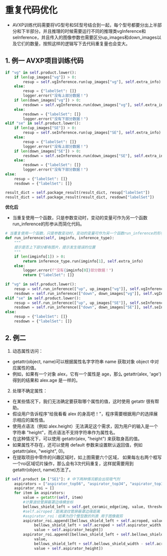 # 重复代码优化

- AVXP训练代码需要将VG型号和SE型号结合到一起，每个型号都要分出上半部分和下半部分。并且推理的时候需要运行不同的推理类vgInference和seInference，并且传入的图像参数也需要区分up_images和down_images以及它们的数量，按照这样的逻辑写下去代码重复量也会变大。

## 1. 例一 AVXP项目训练代码
```python
if "vg" in self.product.lower():
    if len(up_images["vg"]) > 0:
        resup = self.vgInference.run(up_images["vg"], self.extra_info)
    else:
        resup = {"labelSet": []}
        logger.error("没有上部分数据！")
    if len(down_images["vg"]) > 0:
        resdown = self.vgInference.run(down_images["vg"], self.extra_info)
    else:
        resdown = {"labelSet": []}
        logger.error("没有下部分数据！")
elif "se" in self.product.lower():
    if len(up_images["SE"]) > 0:
        resup = self.seInference.run(up_images["SE"], self.extra_info)
    else:
        resup = {"labelSet": []}
        logger.error("没有上部分数据！")
    if len(down_images["SE"]) > 0:
        resdown = self.seInference.run(down_images["SE"], self.extra_info)
    else:
        resdown = {"labelSet": []}
        logger.error("没有下部分数据！")
else:
    resup = {"labelSet": []}
    resdown = {"labelSet": []}

result_dict = self.package_result(result_dict, resup["labelSet"])
result_dict = self.package_result(result_dict, resdown["labelSet"])
```
**优化后**
- 当重复使用一个函数，只是参数变动时，变动的变量可作为另一个函数run_inference的形参从而简化代码。
```python
# 当重复使用一个函数，只是参数变动时，变动的变量可作为另一个函数run_inference的形参从而简化代码
def run_inference(self, imginfo, inference_type):
    """
    提示是否上下部分都有图片，提示发生错误的位置
    """
    if len(imginfo[1]) > 0:
        return inference_type.run(imginfo[1], self.extra_info)
    else:
        logger.error(f"没有{imginfo[0]}部分数据！")
        return {"labelSet": []}
 
if "vg" in self.product.lower():
    resup = self.run_inference(["up", up_images["vg"]], self.vgInference)
    resdown = self.run_inference(["down", down_images["vg"]], self.vgInference)
elif "se" in self.product.lower():
    resup = self.run_inference(["up", up_images["SE"]], self.seInference)
    resdown = self.run_inference(["down", down_images["SE"]], self.seInference)
else:
    resup = {"labelSet": []}
    resdown = {"labelSet": []}
```
## 2.  例二

1. 动态属性访问：
- getattr(object, name)可以根据属性名字字符串 name 获取对象 object 中对应属性的值。
- 例如，如果有一个对象 alex，它有一个属性是 age，那么 getattr(alex, 'age') 得到的结果和 alex.age 是一样的。
2. 处理不确定属性：
- 在某些情况下，我们无法确定要获取哪个属性的值，这时使用 getattr 很有帮助。
- 假设用户告诉程序“给我看看 alex 的身高吧！”，程序需要根据用户的选择展示相应的属性值。
- 使用点语法（例如 alex.height）无法满足这个需求，因为用户的输入是一个字符串 "height"，而点语法不支持字符串作为属性名。
- 在这种情况下，可以使用 getattr(alex, "height") 来获取身高的值。
- 如果属性不存在，还可以使用 default 参数来设置默认返回值，例如 getattr(alex, "weight", 0)。
- 在提取项目中零件的兴趣区域时，如上图需要六个区域， 如果每左右两个框写一个roi区域切片操作，那么会有3次代码重复，这样就需要用到getattr(object, name)方法了。

```python
if self.product in ["SE1"]: # 中下两种情况都会出现吸气剂
    aspirators = ["aspirator_top56", "aspirator_top34", "aspirator_top12"]  # 从上至下左右对称
    aspirator_roi = []
    for item in aspirators:
        value = getattr(self, item)
        #计算波纹管屏蔽罩边缘横坐标
        bellows_shield_left = self.get_ceramic_edge(img, value, threshold=120, length=180)
        #self.acroped：距离波纹管屏蔽罩边缘距离
        #aspirator_roi：结果为四个整型数的列表 用于图像裁剪
        aspirator_roi.append([bellows_shield_left + self.acroped, value,
             bellows_shield_left + self.acroped + self.aspirator_width,
             value + self.aspirator_height])
        aspirator_roi.append([bellows_shield_left + self.bellows_shield_width - self.acroped - self.aspirator_width,
             value,
             bellows_shield_left + self.bellows_shield_width - self.acroped,
             value + self.aspirator_height])
```
